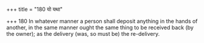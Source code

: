 +++
title = "180 यो यथा"

+++
180	In whatever manner a person shall deposit anything in the hands of another, in the same manner ought the same thing to be received back (by the owner); as the delivery (was, so must be) the re-delivery.